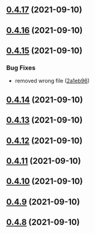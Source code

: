 ## [0.4.17](https://github.com/GiovanniCardamone/polyfull/compare/v0.4.16...v0.4.17) (2021-09-10)



## [0.4.16](https://github.com/GiovanniCardamone/polyfull/compare/v0.4.15...v0.4.16) (2021-09-10)



## [0.4.15](https://github.com/GiovanniCardamone/polyfull/compare/v0.4.14...v0.4.15) (2021-09-10)


### Bug Fixes

* removed wrong file ([2a1eb96](https://github.com/GiovanniCardamone/polyfull/commit/2a1eb96a4663dd52ccd9fc28ff1a954ef5e7da22))



## [0.4.14](https://github.com/GiovanniCardamone/polyfull/compare/v0.4.13...v0.4.14) (2021-09-10)



## [0.4.13](https://github.com/GiovanniCardamone/polyfull/compare/v0.4.12...v0.4.13) (2021-09-10)



## [0.4.12](https://github.com/GiovanniCardamone/polyfull/compare/v0.4.11...v0.4.12) (2021-09-10)



## [0.4.11](https://github.com/GiovanniCardamone/polyfull/compare/v0.4.10...v0.4.11) (2021-09-10)



## [0.4.10](https://github.com/GiovanniCardamone/polyfull/compare/v0.4.9...v0.4.10) (2021-09-10)



## [0.4.9](https://github.com/GiovanniCardamone/polyfull/compare/v0.4.8...v0.4.9) (2021-09-10)



## [0.4.8](https://github.com/GiovanniCardamone/polyfull/compare/v0.4.7...v0.4.8) (2021-09-10)



